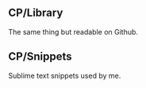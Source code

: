 ## CP/Library
The same thing but readable on Github.

## CP/Snippets
Sublime text snippets used by me.
